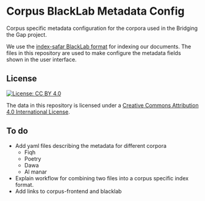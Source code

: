 # Corpus BlackLab Metadata Config

Corpus specific metadata configuration for the corpora used in the Bridging the Gap project.

We use the [index-safar BlackLab format](https://github.com/arabic-digital-humanities/index-safar) for indexing our documents.
The files in this repository are used to make configure the metadata fields shown in the user interface.

## License

[![License: CC BY 4.0](https://i.creativecommons.org/l/by/4.0/88x31.png)](https://creativecommons.org/licenses/by/4.0/)

The data in this repository is licensed under a [Creative Commons Attribution 4.0 International License](https://creativecommons.org/licenses/by/4.0/).

## To do

* Add yaml files describing the metadata for different corpora
	- Fiqh
	- Poetry
	- Dawa
	- Al manar
* Explain workflow for combining two files into a corpus specific index format.
* Add links to corpus-frontend and blacklab
